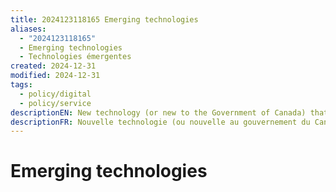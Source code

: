 ```yaml
---
title: 2024123118165 Emerging technologies
aliases:
  - "2024123118165"
  - Emerging technologies
  - Technologies émergentes
created: 2024-12-31
modified: 2024-12-31
tags:
  - policy/digital
  - policy/service
descriptionEN: New technology (or new to the Government of Canada) that when adopted will substantially change the digital footprint of the Government of Canada.
descriptionFR: Nouvelle technologie (ou nouvelle au gouvernement du Canada) qui, une fois adoptée, changera considérablement l’empreinte numérique du gouvernement du Canada.
---
```

# Emerging technologies
